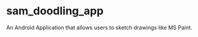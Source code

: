 sam_doodling_app
================

An Android Application that allows users to sketch drawings like MS Paint. 
